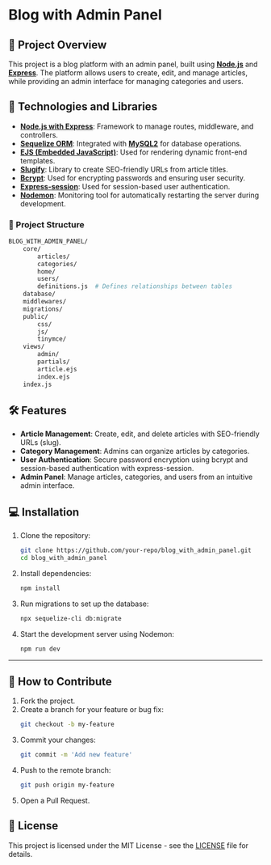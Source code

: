 # Blog with Admin Panel

## 📖 Project Overview

This project is a blog platform with an admin panel, built using **[Node.js](https://nodejs.org/)** and **[Express](https://expressjs.com/)**. The platform allows users to create, edit, and manage articles, while providing an admin interface for managing categories and users.

## 🚀 Technologies and Libraries

- **[Node.js with Express](https://expressjs.com/)**: Framework to manage routes, middleware, and controllers.
- **[Sequelize ORM](https://sequelize.org/)**: Integrated with **[MySQL2](https://www.npmjs.com/package/mysql2)** for database operations.
- **[EJS (Embedded JavaScript)](https://ejs.co/)**: Used for rendering dynamic front-end templates.
- **[Slugify](https://www.npmjs.com/package/slugify)**: Library to create SEO-friendly URLs from article titles.
- **[Bcrypt](https://www.npmjs.com/package/bcrypt)**: Used for encrypting passwords and ensuring user security.
- **[Express-session](https://www.npmjs.com/package/express-session)**: Used for session-based user authentication.
- **[Nodemon](https://www.npmjs.com/package/nodemon)**: Monitoring tool for automatically restarting the server during development.

### 📂 Project Structure
```bash
BLOG_WITH_ADMIN_PANEL/
    core/
        articles/
        categories/
        home/
        users/
        definitions.js  # Defines relationships between tables
    database/
    middlewares/
    migrations/
    public/
        css/
        js/
        tinymce/
    views/
        admin/
        partials/
        article.ejs
        index.ejs
    index.js
```


## 🛠️ Features

- **Article Management**: Create, edit, and delete articles with SEO-friendly URLs (slug).
- **Category Management**: Admins can organize articles by categories.
- **User Authentication**: Secure password encryption using bcrypt and session-based authentication with express-session.
- **Admin Panel**: Manage articles, categories, and users from an intuitive admin interface.

## 💻 Installation

1. Clone the repository:
    ```bash
    git clone https://github.com/your-repo/blog_with_admin_panel.git
    cd blog_with_admin_panel
    ```

2. Install dependencies:
    ```bash
    npm install
    ```

3. Run migrations to set up the database:
    ```bash
    npx sequelize-cli db:migrate
    ```

4. Start the development server using Nodemon:
    ```bash
    npm run dev
    ```

---

## 🔧 How to Contribute

1. Fork the project.
2. Create a branch for your feature or bug fix:
    ```bash
    git checkout -b my-feature
    ```
3. Commit your changes:
    ```bash
    git commit -m 'Add new feature'
    ```
4. Push to the remote branch:
    ```bash
    git push origin my-feature
    ```
5. Open a Pull Request.

## 📝 License

This project is licensed under the MIT License - see the [LICENSE](LICENSE) file for details.

